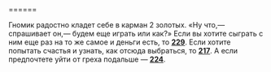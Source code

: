 ======

Гномик радостно кладет себе в карман 2 золотых. «Ну что,— спрашивает он,— будем еще играть или как?» Если вы хотите сыграть с ним еще раз на то же самое и деньги есть, то [**229**](#n_229). Если хотите попытать счастья и узнать, как отсюда выбраться, то [**217**](#n_217). А если предпочтете уйти от греха подальше — [**224**](#n_224).

